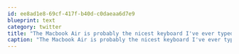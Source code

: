 ```yaml
---
id: ee8ad1e8-69cf-417f-b40d-c0daeaa6d7e9
blueprint: text
category: twitter
title: "The Macbook Air is probably the nicest keyboard I've ever typed on."
caption: "The Macbook Air is probably the nicest keyboard I've ever typed on."
---
```

